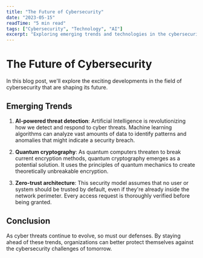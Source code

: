 ```yaml
---
title: "The Future of Cybersecurity"
date: "2023-05-15"
readTime: "5 min read"
tags: ["Cybersecurity", "Technology", "AI"]
excerpt: "Exploring emerging trends and technologies in the cybersecurity landscape..."
---
```


# The Future of Cybersecurity

In this blog post, we'll explore the exciting developments in the field of cybersecurity that are shaping its future.

## Emerging Trends

1. **AI-powered threat detection**: Artificial Intelligence is revolutionizing how we detect and respond to cyber threats. Machine learning algorithms can analyze vast amounts of data to identify patterns and anomalies that might indicate a security breach.

2. **Quantum cryptography**: As quantum computers threaten to break current encryption methods, quantum cryptography emerges as a potential solution. It uses the principles of quantum mechanics to create theoretically unbreakable encryption.

3. **Zero-trust architecture**: This security model assumes that no user or system should be trusted by default, even if they're already inside the network perimeter. Every access request is thoroughly verified before being granted.

## Conclusion

As cyber threats continue to evolve, so must our defenses. By staying ahead of these trends, organizations can better protect themselves against the cybersecurity challenges of tomorrow.
